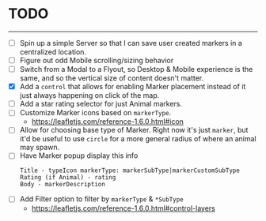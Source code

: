 # TODO

---

- [ ] Spin up a simple Server so that I can save user created markers in a
centralized location.
- [ ] Figure out odd Mobile scrolling/sizing behavior
- [ ] Switch from a Modal to a Flyout, so Desktop & Mobile experience is the
same, and so the vertical size of content doesn't matter.
- [x] Add a `control` that allows for enabling Marker placement instead of it
just always happening on click of the map.
- [ ] Add a star rating selector for just Animal markers.
- [ ] Customize Marker icons based on `markerType`.
  - https://leafletjs.com/reference-1.6.0.html#icon
- [ ] Allow for choosing base type of Marker. Right now it's just `marker`, but
it'd be useful to use `circle` for a more general radius of where an animal may
spawn.
- [ ] Have Marker popup display this info
  ```
  Title - typeIcon markerType: markerSubType|markerCustomSubType
  Rating (if Animal) - rating
  Body - markerDescription
  ```
- [ ] Add Filter option to filter by `markerType` & `*SubType`
  - https://leafletjs.com/reference-1.6.0.html#control-layers